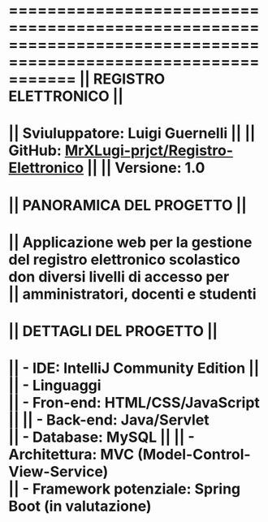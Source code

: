 ===============================================================================================================
||                                           REGISTRO ELETTRONICO                                            ||
===============================================================================================================
|| Sviuluppatore: Luigi Guernelli                                                                            ||
|| GitHub: [MrXLugi-prjct/Registro-Elettronico](https://github.com/MrXLugi-prjct/Registro-Elettronico)       ||
|| Versione: 1.0							                                                                               
===============================================================================================================
||                                          PANORAMICA DEL PROGETTO                                          ||
===============================================================================================================
|| Applicazione web per la gestione del registro elettronico scolastico don diversi livelli di accesso per	 
|| amministratori, docenti e studenti										                                                     
===============================================================================================================
||                                          DETTAGLI DEL PROGETTO                                            ||
===============================================================================================================
|| - IDE: IntelliJ Community Edition                                                                         ||
|| - Linguaggi 			                                                                                         
||   - Fron-end: HTML/CSS/JavaScript                                                                         ||
||   - Back-end: Java/Servlet																                                                 
|| - Database: MySQL                                                                                         ||
|| - Architettura: MVC (Model-Control-View-Service)	                                                         
|| - Framework potenziale: Spring Boot (in valutazione) 	                                                   
================================================================================================================
